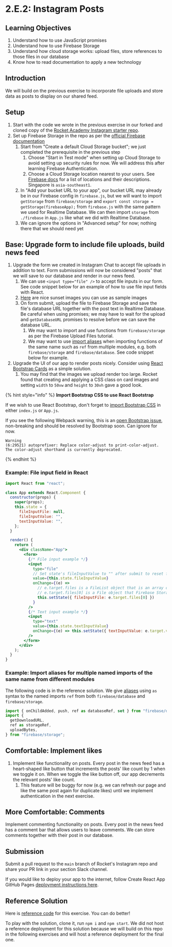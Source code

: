 # 2.E.2: Instagram Posts

## Learning Objectives

1. Understand how to use JavaScript promises
2. Understand how to use Firebase Storage
3. Understand how cloud storage works: upload files, store references to those files in our database
4. Know how to read documentation to apply a new technology

## Introduction

We will build on the previous exercise to incorporate file uploads and store data as posts to display on our shared feed.

## Setup

1. Start with the code we wrote in the previous exercise in our forked and cloned copy of the [Rocket Academy Instagram starter repo](https://github.com/rocketacademy/instagram-bootcamp).
2. Set up Firebase Storage in the repo as per the [official Firebase documentation](https://firebase.google.com/docs/storage/web/start)
   1. Start from "Create a default Cloud Storage bucket"; we just completed the prerequisite in the previous step
      1. Choose "Start in Test mode" when setting up Cloud Storage to avoid setting up security rules for now. We will address this after learning Firebase Authentication.
      2. Choose a Cloud Storage location nearest to your users. See [Firebase docs](https://firebase.google.com/docs/projects/locations) for a list of locations and their descriptions. Singapore is `asia-southeast1`.&#x20;
   2. In "Add your bucket URL to your app", our bucket URL may already be in our Firebase config in `firebase.js`, but we will want to import `getStorage` from `firebase/storage` and `export const storage = getStorage(firebaseApp);` from `firebase.js` with the same pattern we used for Realtime Database. We can then import `storage` from `./firebase` in `App.js` like what we did with Realtime Database.
   3. We can ignore the options in "Advanced setup" for now; nothing there that we should need yet

## Base: Upgrade form to include file uploads, build news feed

1. Upgrade the form we created in Instagram Chat to accept file uploads in addition to text. Form submissions will now be considered "posts" that we will save to our database and render in our news feed.&#x20;
   1. We can use `<input type="file" />` to accept file inputs in our form. See code snippet below for an example of how to use file input fields with React.
   2. [Here](https://github.com/rocketacademy/bootcamp3.0-docs/tree/main/2-full-stack/2.e-exercises/photos) are nice sunset images you can use as sample images
   3. On form submit, upload the file to Firebase Storage and save the file's database URL together with the post text in Realtime Database. Be careful when using promises; we may have to wait for the upload and `getDatabaseURL` promises to resolve before we can save the database URL.
      1. We may want to import and use functions from `firebase/storage` as per the Firebase Upload Files tutorial.
      2. We may want to use [import aliases](https://developer.mozilla.org/en-US/docs/Web/JavaScript/Reference/Statements/import) when importing functions of the same name such as `ref` from multiple modules, e.g. both `firebase/storage` and `firebase/database`. See code snippet below for example.
2. Upgrade the UI of our app to render posts nicely. Consider using [React Bootstrap Cards](https://react-bootstrap.github.io/components/cards/) as a simple solution.
   1. You may find that the images we upload render too large. Rocket found that creating and applying a CSS class on card images and setting `width` to `50vw` and `height` to `30vh` gave a good look.

{% hint style="info" %}
**Import Bootstrap CSS to use React Bootstrap**

If we wish to use React Bootstrap, don't forget to [import Bootstrap CSS](https://react-bootstrap.github.io/getting-started/introduction/#css) in either `index.js` or `App.js`.

If you see the following Webpack warning, this is an [open Bootstrap issue](https://github.com/twbs/bootstrap/issues/36259), non-breaking and should be resolved by Bootstrap soon. Can ignore for now.

```
Warning
(6:29521) autoprefixer: Replace color-adjust to print-color-adjust. The color-adjust shorthand is currently deprecated.
```
{% endhint %}

### Example: File input field in React

```jsx
import React from "react";

class App extends React.Component {
  constructor(props) {
    super(props);
    this.state = {
      fileInputFile: null,
      fileInputValue: "",
      textInputValue: "",
    };
  }

  render() {
    return (
      <div className="App">
        <form>
          {/* File input example */}
          <input
            type="file"
            // Set state's fileInputValue to "" after submit to reset file input
            value={this.state.fileInputValue}
            onChange={(e) =>
              // e.target.files is a FileList object that is an array of File objects
              // e.target.files[0] is a File object that Firebase Storage can upload
              this.setState({ fileInputFile: e.target.files[0] })
            }
          />
          {/* Text input example */}
          <input
            type="text"
            value={this.state.textInputValue}
            onChange={(e) => this.setState({ textInputValue: e.target.value })}
          />
        </form>
      </div>
    );
  }
}
```

### Example: Import aliases for multiple named imports of the same name from different modules

The following code is in the reference solution. We give [aliases](https://developer.mozilla.org/en-US/docs/Web/JavaScript/Reference/Statements/import) using `as` syntax to the named imports `ref` from both `firebase/database` and `firebase/storage`.

```jsx
import { onChildAdded, push, ref as databaseRef, set } from "firebase/database";
import {
  getDownloadURL,
  ref as storageRef,
  uploadBytes,
} from "firebase/storage";
```

## Comfortable: Implement likes

1. Implement like functionality on posts. Every post in the news feed has a heart-shaped like button that increments the posts' like count by 1 when we toggle it on. When we toggle the like button off, our app decrements the relevant posts' like count.&#x20;
   1. This feature will be buggy for now (e.g. we can refresh our page and like the same post again for duplicate likes) until we implement authentication in the next exercise.

## More Comfortable: Comments

Implement commenting functionality on posts. Every post in the news feed has a comment bar that allows users to leave comments. We can store comments together with their post in our database.

## Submission

Submit a pull request to the `main` branch of Rocket's Instagram repo and share your PR link in your section Slack channel.

If you would like to deploy your app to the internet, follow Create React App GitHub Pages [deployment instructions here](https://create-react-app.dev/docs/deployment/#github-pages).

## Reference Solution

Here is [reference code](https://github.com/rocketacademy/instagram-bootcamp/blob/solution-posts-base/src/App.js) for this exercise. You can do better!

To play with the solution, clone it, run `npm i` and `npm start`. We did not host a reference deployment for this solution because we will build on this repo in the following exercises and will host a reference deployment for the final one.
